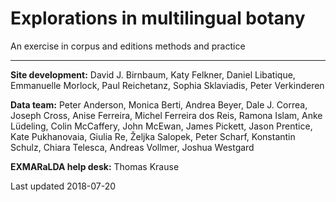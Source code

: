 # Explorations in multilingual botany

An exercise in corpus and editions methods and practice



----

**Site development:** David J. Birnbaum, Katy Felkner, Daniel Libatique, Emmanuelle Morlock, Paul Reichetanz, Sophia Sklaviadis, Peter Verkinderen

**Data team:** Peter Anderson, Monica Berti, Andrea Beyer, Dale J. Correa, Joseph Cross, Anise Ferreira, Michel Ferreira dos Reis, Ramona Islam, Anke Lüdeling, Colin McCaffery, John McEwan, James Pickett, Jason Prentice, Kate Pukhanovaia, Giulia Re, Željka Salopek, Peter Scharf, Konstantin Schulz, Chiara Telesca, Andreas Vollmer, Joshua Westgard

**EXMARaLDA help desk:** Thomas Krause

Last updated 2018-07-20
